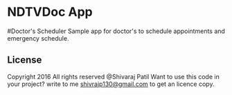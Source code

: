 NDTVDoc App
===================================
#Doctor's Scheduler
Sample app for doctor's to schedule appointments and emergency schedule.











License
-------
Copyright 2016 All rights reserved @Shivaraj Patil
Want to use this code in your project?
   write to me shivrajp130@gmail.com to get an licence copy.
